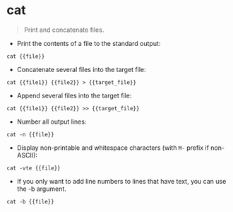 # cat

> Print and concatenate files.

- Print the contents of a file to the standard output:

`cat {{file}}`

- Concatenate several files into the target file:

`cat {{file1}} {{file2}} > {{target_file}}`

- Append several files into the target file:

`cat {{file1}} {{file2}} >> {{target_file}}`

- Number all output lines:

`cat -n {{file}}`

- Display non-printable and whitespace characters (with `M-` prefix if non-ASCII):

`cat -vte {{file}}`

- If you only want to add line numbers to lines that have text, you can use the -b argument.

`cat -b {{file}}`